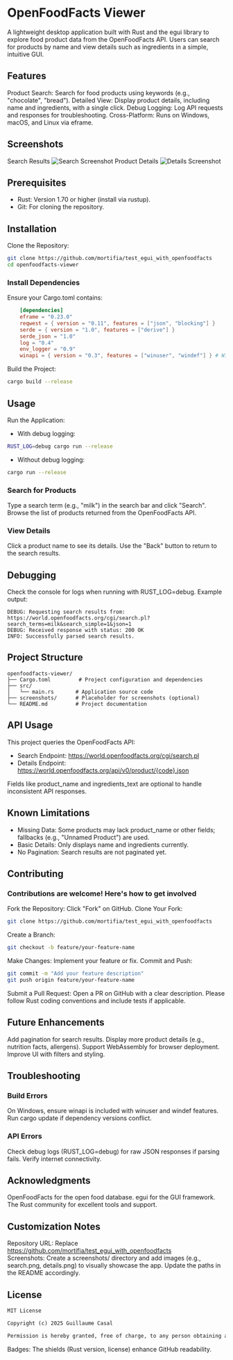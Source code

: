 # OpenFoodFacts Viewer

A lightweight desktop application built with Rust and the egui library to explore food product data from the OpenFoodFacts API. Users can search for products by name and view details such as ingredients in a simple, intuitive GUI.

## Features

Product Search: Search for food products using keywords (e.g., "chocolate", "bread").
Detailed View: Display product details, including name and ingredients, with a single click.
Debug Logging: Log API requests and responses for troubleshooting.
Cross-Platform: Runs on Windows, macOS, and Linux via eframe.

## Screenshots

Search Results
    ![Search Screenshot](/ext/media/Search.png)
Product Details
    ![Details Screenshot](/ext/media/Product%20Details.png)

## Prerequisites

- Rust: Version 1.70 or higher (install via rustup).
- Git: For cloning the repository.

## Installation

Clone the Repository:

```bash
git clone https://github.com/mortifia/test_egui_with_openfoodfacts
cd openfoodfacts-viewer
```

### Install Dependencies

Ensure your Cargo.toml contains:  

```toml
    [dependencies]
    eframe = "0.23.0"
    reqwest = { version = "0.11", features = ["json", "blocking"] }
    serde = { version = "1.0", features = ["derive"] }
    serde_json = "1.0"
    log = "0.4"
    env_logger = "0.9"
    winapi = { version = "0.3", features = ["winuser", "windef"] } # Windows only
```

Build the Project:

```bash
cargo build --release
```

## Usage

Run the Application:

- With debug logging:  

```bash
RUST_LOG=debug cargo run --release
```  

- Without debug logging:  

```bash
cargo run --release
```  

### Search for Products

Type a search term (e.g., "milk") in the search bar and click "Search".
Browse the list of products returned from the OpenFoodFacts API.

### View Details

Click a product name to see its details.
Use the "Back" button to return to the search results.

## Debugging
Check the console for logs when running with RUST_LOG=debug. Example output:

```log
DEBUG: Requesting search results from: https://world.openfoodfacts.org/cgi/search.pl?search_terms=milk&search_simple=1&json=1
DEBUG: Received response with status: 200 OK
INFO: Successfully parsed search results.
```

## Project Structure

```log
openfoodfacts-viewer/
├── Cargo.toml         # Project configuration and dependencies
├── src/
│   └── main.rs       # Application source code
├── screenshots/      # Placeholder for screenshots (optional)
└── README.md         # Project documentation
```

## API Usage

This project queries the OpenFoodFacts API:

- Search Endpoint: <https://world.openfoodfacts.org/cgi/search.pl>
- Details Endpoint: <https://world.openfoodfacts.org/api/v0/product/{code}.json>  

Fields like product_name and ingredients_text are optional to handle inconsistent API responses.

## Known Limitations

- Missing Data: Some products may lack product_name or other fields; fallbacks (e.g., "Unnamed Product") are used.  
- Basic Details: Only displays name and ingredients currently.  
- No Pagination: Search results are not paginated yet.  

## Contributing

### Contributions are welcome! Here's how to get involved

Fork the Repository: Click "Fork" on GitHub.
Clone Your Fork:  

```bash
git clone https://github.com/mortifia/test_egui_with_openfoodfacts
```  

Create a Branch:  

```bash
git checkout -b feature/your-feature-name
```  

Make Changes: Implement your feature or fix.
Commit and Push:  

```bash
git commit -m "Add your feature description"  
git push origin feature/your-feature-name  
```  

Submit a Pull Request: Open a PR on GitHub with a clear description.
Please follow Rust coding conventions and include tests if applicable.

## Future Enhancements

Add pagination for search results.
Display more product details (e.g., nutrition facts, allergens).
Support WebAssembly for browser deployment.
Improve UI with filters and styling.

## Troubleshooting

### Build Errors

On Windows, ensure winapi is included with winuser and windef features.
Run cargo update if dependency versions conflict.

### API Errors

Check debug logs (RUST_LOG=debug) for raw JSON responses if parsing fails.
Verify internet connectivity.

## Acknowledgments

OpenFoodFacts for the open food database.
egui for the GUI framework.
The Rust community for excellent tools and support.

## Customization Notes

Repository URL: Replace <https://github.com/mortifia/test_egui_with_openfoodfacts>  
Screenshots: Create a screenshots/ directory and add images (e.g., search.png, details.png) to visually showcase the app. Update the paths in the README accordingly.

## License

```txt
MIT License

Copyright (c) 2025 Guillaume Casal

Permission is hereby granted, free of charge, to any person obtaining a copy...
```

Badges: The shields (Rust version, license) enhance GitHub readability.